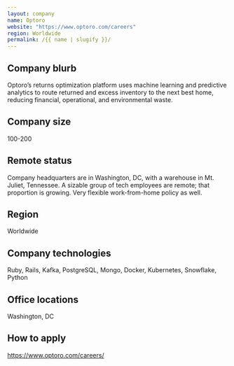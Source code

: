 ```yaml
---
layout: company
name: Optoro
website: "https://www.optoro.com/careers"
region: Worldwide
permalink: /{{ name | slugify }}/
---
```


## Company blurb

Optoro’s returns optimization platform uses machine learning and predictive analytics to route returned and excess inventory to the next best home, reducing financial, operational, and environmental waste. 

## Company size

100-200

## Remote status

Company headquarters are in Washington, DC, with a warehouse in Mt. Juliet, Tennessee. A sizable group of tech employees are remote; that proportion is growing. Very flexible work-from-home policy as well. 

## Region

Worldwide

## Company technologies

Ruby, Rails, Kafka, PostgreSQL, Mongo, Docker, Kubernetes, Snowflake, Python

## Office locations

Washington, DC

## How to apply

https://www.optoro.com/careers/